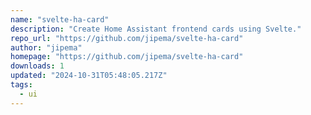 ```yaml
---
name: "svelte-ha-card"
description: "Create Home Assistant frontend cards using Svelte."
repo_url: "https://github.com/jipema/svelte-ha-card"
author: "jipema"
homepage: "https://github.com/jipema/svelte-ha-card"
downloads: 1
updated: "2024-10-31T05:48:05.217Z"
tags: 
  - ui
---
```

